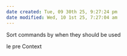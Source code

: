 ```yaml
---
date created: Tue, 09 30th 25, 9:27:24 pm
date modified: Wed, 10 1st 25, 7:27:04 am
---
```

Sort commands by when they should be used

Ie pre
Context
